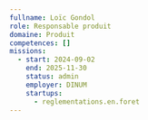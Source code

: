 ```yaml
---
fullname: Loïc Gondol
role: Responsable produit
domaine: Produit
competences: []
missions:
  - start: 2024-09-02
    end: 2025-11-30
    status: admin
    employer: DINUM
    startups:
      - reglementations.en.foret
---
```

